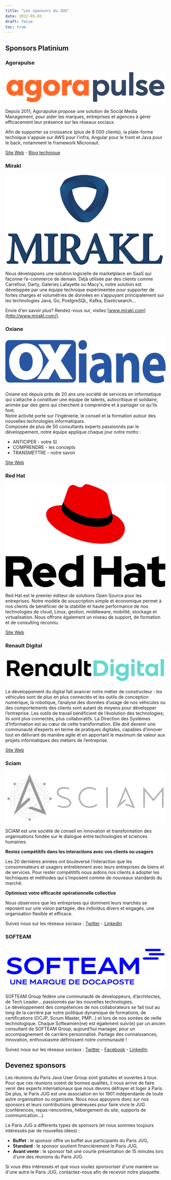 ```yaml
---
title: "Les sponsors du JUG"
date: 2022-05-03
draft: false
toc: true
---
```


## Sponsors Platinium

### Agorapulse

![Agorapulse](/img/sponsors/agorapulse.svg)

Depuis 2011, Agorapulse propose une solution de Social Media Management, pour aider les marques, entreprises et agences à gérer efficacement leur présence sur les réseaux sociaux.

Afin de supporter sa croissance (plus de 8 000 clients), la plate-forme technique s'appuie sur AWS pour l'infra, Angular pour le front et Java pour le back, notamment le framework Micronaut.

[Site Web](https://www.agorapulse.com) - [Blog technique]( https://medium.com/agorapulse-stories/tech/home)

### Mirakl

![Mirakl](/img/sponsors/mirakl.svg)

Nous développons une solution logicielle de marketplace en SaaS qui façonne l’e-commerce de demain.
Déjà utilisée par des clients comme Carrefour, Darty, Galeries Lafayette ou Macy's, notre solution est développée par une équipe technique expérimentée pour supporter de fortes charges et volumétries de données en s’appuyant principalement sur les technologies Java, Go, PostgreSQL, Kafka, Elasticsearch…

Envie d'en savoir plus? Rendez-vous sur, visitez [www.mirakl.com](http://www.mirakl.com/).

### Oxiane

![Oxian](/img/sponsors/oxiane.svg)

Oxiane est depuis près de 20 ans une société de services en informatique qui s’attache à constituer une équipe de talents, autocritique et solidaire, animée par des gens qui cherchent à comprendre et à partager ce qu’ils font.  
Notre activité porte sur l’ingénierie, le conseil et la formation autour des nouvelles technologies informatiques.  
Composée de plus de 50 consultants experts passionnés par le développement, notre équipe applique chaque jour notre motto :

* ANTICIPER - votre SI
* COMPRENDRE - les concepts
* TRANSMETTRE - notre savoir

[Site Web](https://www.oxiane.com/)

### Red Hat

![Red Hat](/img/sponsors/red-hat.svg)

Red Hat est le premier éditeur de solutions Open Source pour les entreprises.
Notre modèle de souscription simple et économique permet à nos clients de bénéficier de la stabilité et haute performance de nos technologies de cloud, Linux, gestion, middleware, mobilité, stockage et virtualisation.
Nous offrons également un niveau de support, de formation et de consulting reconnu.

[Site Web](https://www.redhat.com/fr/global/france)

### Renault Digital

![Renault Digital](/img/sponsors/renault-digital.svg)

Le développement du digital fait avancer notre métier de constructeur : les véhicules sont de plus en plus connectés et les outils de conception numérique, la robotique, l’analyse des données d’usage de nos véhicules ou des comportements des clients sont autant de moyens pour développer l’entreprise.
Les outils de travail bénéficient de l’évolution des technologies; ils sont plus connectés, plus collaboratifs.
La Direction des Systèmes d’Information est au cœur de cette transformation.
Elle doit devenir une communauté d’experts en terme de pratiques digitales, capables d’innover tout en délivrant de manière agile et en apportant le maximum de valeur aux projets informatiques des métiers de l’entreprise.

[Site Web](https://group.renault.com/talents/nos-metiers/digital/)

### Sciam

![Sciam](/img/sponsors/sciam.svg)

SCIAM est une société de conseil en innovation et transformation des organisations fondée sur le dialogue entre technologies et sciences humaines.

**Restez compétitifs dans les interactions avec vos clients ou usagers**

Les 20 dernières années ont bouleversé l’interaction que les consommateurs et usagers entretiennent avec leurs entreprises de biens et de services. Pour rester compétitifs nous aidons nos clients à adopter les techniques et méthodes qui s’imposent comme de nouveaux standards du marché.

**Optimisez votre efficacité opérationnelle collective**

Nous observons que les entreprises qui dominent leurs marchés se reposent sur une vision partagée, des individus divers et engagés, une organisation flexible et efficace.

Suivez nous sur les réseaux sociaux : [Twitter](https://twitter.com/SCIAM_FR) - [LinkedIn](https://www.linkedin.com/company/sciamfr/)

### SOFTEAM

![SOFTEAM](/img/sponsors/softeam.svg)

SOFTEAM Group fédère une communauté de développeurs, d’architectes, de Tech Leader… passionnés par les nouvelles technologies.  
Le développement des compétences de nos collaborateurs se fait tout au long de la carrière par notre politique dynamique de formations, de certifications (OCJP, Scrum Master, PMP…) et lors de nos soirées de veille technologique.
Chaque Softeamien(ne) est également suivi(e) par un ancien consultant de SOFTEAM Group, aujourd’hui manager, pour un accompagnement de carrière personnalisé. Partage des connaissances, innovation, enthousiasme définissent notre communauté !

Suivez nous sur les réseaux sociaux : [Twitter](https://twitter.com/SofteamGroup) - [Facebook](https://www.facebook.com/SofteamGroup) - [LinkedIn](https://www.linkedin.com/company/softeam-group/).

## Devenez sponsors

Les réunions du Paris Java User Group sont gratuites et ouvertes à tous.
Pour que ces réunions soient de bonnes qualités, il nous arrive de faire venir des experts internationaux que nous devons défrayer et loger à Paris.
De plus, le Paris JUG est une association en loi 1901 indépendante de toute autre organisation ou organisme.
Nous nous appuyons donc sur nos sponsors et leurs contributions généreuses pour faire vivre le JUG (conférences, repas-rencontres, hébergement du site, supports de communication…).

Le Paris JUG a différents types de sponsors (et nous sommes toujours intéressés par de nouvelles idées) :

* **Buffet** : le sponsor offre un buffet aux participants du Paris JUG,
* **Standard** : le sponsor soutient financièrement le Paris JUG,
* **Avant vente** : le sponsor fait une courte présentation de 15 minutes lors d'une des réunions du Paris JUG.

Si vous êtes intéressés et que vous voulez sponsoriser d'une manière ou d'une autre le Paris JUG, contactez-nous afin de recevoir notre plaquette.
